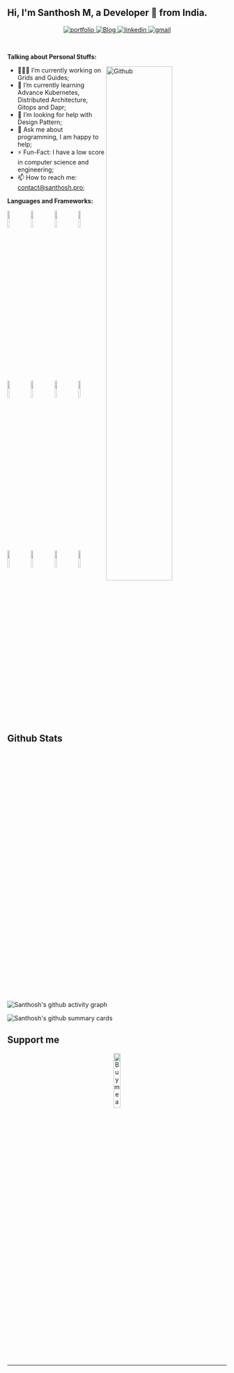 <!-- Your title -->
## Hi, I'm Santhosh M, a Developer 🚀 from India.

<!-- Your badges
You can use the website to generate badges: https://shields.io/
-->
<div align="center">
<a href="https://santhosh.pro/">
<img src="https://img.shields.io/badge/check%20out%20my%20Portfolio-042549?style=for-the-badge&logo=moleculer&logoColor=white" alt="portfolio" />
</a>
  <a href="https://blog.santhosh.pro/">
    
<img src="https://img.shields.io/badge/Visit%20my%20Blog-2962FF?style=for-the-badge&logo=hashnode&logoColor=white" alt="Blog" />
</a>
<a href="https://www.linkedin.com/in/santhosh-m-b10b12198/">
<img src="https://img.shields.io/badge/visit%20my%20Linkedin-0A66C2?style=for-the-badge&logo=linkedin&logoColor=white" alt="linkedin" />
</a>
<a href="mailto:santhoshprogrammer94@gmail.com">
<img src="https://img.shields.io/badge/email%20me-EA4335?style=for-the-badge&logo=gmail&logoColor=white" alt="gmail" />
</a>
</div>

&nbsp;

<!-- Talking about you -->
**Talking about Personal Stuffs:**

<!-- Any image aligned to the right. Beware the width -->
<img width="55%" align="right" alt="Github" src="https://raw.githubusercontent.com/onimur/.github/master/.resources/git-header.svg" />

- 👨🏽‍💻 I’m currently working on Grids and Guides;
- 🌱 I’m currently learning Advance Kubernetes, Distributed Architecture, Gitops and Dapr; 
- 🤔 I’m looking for help with Design Pattern;
- 💬 Ask me about programming, I am happy to help;
- ⚡️ Fun-Fact: I have a low score in computer science and engineering;
- 📫 How to reach me: contact@santhosh.pro;

**Languages and Frameworks:** 

<p>
  <img width="10%" src="https://img.shields.io/badge/nestjs-E0234E?style=for-the-badge&logo=nestjs&logoColor=white">
 <img width="10%" src="https://img.shields.io/badge/Angular-DD0031?style=for-the-badge&logo=angular&logoColor=white">
 <img width="10%" src="https://img.shields.io/badge/TypeScript-007ACC?style=for-the-badge&logo=typescript&logoColor=white">
 <img width="10%" src="https://img.shields.io/badge/Tailwind_CSS-38B2AC?style=for-the-badge&logo=tailwind-css&logoColor=white">
<img width="10%" src="https://img.shields.io/badge/Swagger-85EA2D?style=for-the-badge&logo=Swagger&logoColor=white">
<img width="10%" src="https://img.shields.io/badge/GitHub-100000?style=for-the-badge&logo=github&logoColor=white">
 <img width="10%" src="https://img.shields.io/badge/MySQL-005C84?style=for-the-badge&logo=mysql&logoColor=white">
  <img width="10%" src="https://img.shields.io/badge/PostgreSQL-316192?style=for-the-badge&logo=postgresql&logoColor=white">
<img width="10%" src="https://img.shields.io/badge/Elastic_Search-005571?style=for-the-badge&logo=elasticsearch&logoColor=white">
<img width="10%" src="https://img.shields.io/badge/kubernetes-326ce5.svg?&style=for-the-badge&logo=kubernetes&logoColor=whit">
<img width="10%" src="https://img.shields.io/badge/Docker-2CA5E0?style=for-the-badge&logo=docker&logoColor=white">
<img width="10%" src="https://img.shields.io/badge/GitHub_Actions-2088FF?style=for-the-badge&logo=github-actions&logoColor=white">
</p>


## Github Stats

![Santhosh's github activity graph](https://activity-graph.herokuapp.com/graph?username=santhoshprogrammer94&layout=compact&theme=github-light&hide_border=true&area=true)

![Santhosh's github summary cards](https://github-profile-summary-cards.vercel.app/api/cards/profile-details?username=santhoshprogrammer94&theme=vue)

## Support me
<!-- Your support, if you have it 
I created these images, feel free to use them.
-->
<p align="center">
  <a href="https://www.buymeacoffee.com/santhoshpro" target="_blank">
      <img width="18%" alt="Buy me a coffee" src="https://www.vectorlogo.zone/logos/buymeacoffee/buymeacoffee-official.svg"/>
  </a>
</p>

---
